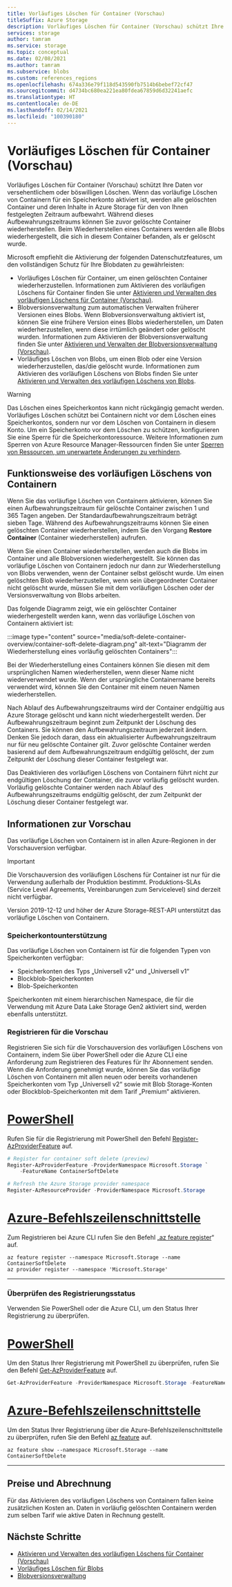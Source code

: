 ```yaml
---
title: Vorläufiges Löschen für Container (Vorschau)
titleSuffix: Azure Storage
description: Vorläufiges Löschen für Container (Vorschau) schützt Ihre Daten, damit Sie sie leichter wiederherstellen können, wenn sie irrtümlich von einer Anwendung oder einem anderen Speicherkontobenutzer geändert oder gelöscht wurden.
services: storage
author: tamram
ms.service: storage
ms.topic: conceptual
ms.date: 02/08/2021
ms.author: tamram
ms.subservice: blobs
ms.custom: references_regions
ms.openlocfilehash: 674a336e79f118d543590fb7514b6bebef72cf47
ms.sourcegitcommit: d4734bc680ea221ea80fdea67859d6d32241aefc
ms.translationtype: HT
ms.contentlocale: de-DE
ms.lasthandoff: 02/14/2021
ms.locfileid: "100390180"
---
```

# <a name="soft-delete-for-containers-preview"></a>Vorläufiges Löschen für Container (Vorschau)

Vorläufiges Löschen für Container (Vorschau) schützt Ihre Daten vor versehentlichem oder böswilligen Löschen. Wenn das vorläufige Löschen von Containern für ein Speicherkonto aktiviert ist, werden alle gelöschten Container und deren Inhalte in Azure Storage für den von Ihnen festgelegten Zeitraum aufbewahrt. Während dieses Aufbewahrungszeitraums können Sie zuvor gelöschte Container wiederherstellen. Beim Wiederherstellen eines Containers werden alle Blobs wiederhergestellt, die sich in diesem Container befanden, als er gelöscht wurde.

Microsoft empfiehlt die Aktivierung der folgenden Datenschutzfeatures, um den vollständigen Schutz für Ihre Blobdaten zu gewährleisten:

- Vorläufiges Löschen für Container, um einen gelöschten Container wiederherzustellen. Informationen zum Aktivieren des vorläufigen Löschens für Container finden Sie unter [Aktivieren und Verwalten des vorläufigen Löschens für Container (Vorschau)](soft-delete-container-enable.md).
- Blobversionsverwaltung zum automatischen Verwalten früherer Versionen eines Blobs. Wenn Blobversionsverwaltung aktiviert ist, können Sie eine frühere Version eines Blobs wiederherstellen, um Daten wiederherzustellen, wenn diese irrtümlich geändert oder gelöscht wurden. Informationen zum Aktivieren der Blobversionsverwaltung finden Sie unter [Aktivieren und Verwalten der Blobversionsverwaltung (Vorschau)](versioning-enable.md).
- Vorläufiges Löschen von Blobs, um einen Blob oder eine Version wiederherzustellen, das/die gelöscht wurde. Informationen zum Aktivieren des vorläufigen Löschens von Blobs finden Sie unter [Aktivieren und Verwalten des vorläufigen Löschens von Blobs](soft-delete-blob-enable.md).

> [!WARNING]
> Das Löschen eines Speicherkontos kann nicht rückgängig gemacht werden. Vorläufiges Löschen schützt bei Containern nicht vor dem Löschen eines Speicherkontos, sondern nur vor dem Löschen von Containern in diesem Konto. Um ein Speicherkonto vor dem Löschen zu schützen, konfigurieren Sie eine Sperre für die Speicherkontoressource. Weitere Informationen zum Sperren von Azure Resource Manager-Ressourcen finden Sie unter [Sperren von Ressourcen, um unerwartete Änderungen zu verhindern](../../azure-resource-manager/management/lock-resources.md).

## <a name="how-container-soft-delete-works"></a>Funktionsweise des vorläufigen Löschens von Containern

Wenn Sie das vorläufige Löschen von Containern aktivieren, können Sie einen Aufbewahrungszeitraum für gelöschte Container zwischen 1 und 365 Tagen angeben. Der Standardaufbewahrungszeitraum beträgt sieben Tage. Während des Aufbewahrungszeitraums können Sie einen gelöschten Container wiederherstellen, indem Sie den Vorgang **Restore Container** (Container wiederherstellen) aufrufen.

Wenn Sie einen Container wiederherstellen, werden auch die Blobs im Container und alle Blobversionen wiederhergestellt. Sie können das vorläufige Löschen von Containern jedoch nur dann zur Wiederherstellung von Blobs verwenden, wenn der Container selbst gelöscht wurde. Um einen gelöschten Blob wiederherzustellen, wenn sein übergeordneter Container nicht gelöscht wurde, müssen Sie mit dem vorläufigen Löschen oder der Versionsverwaltung von Blobs arbeiten.

Das folgende Diagramm zeigt, wie ein gelöschter Container wiederhergestellt werden kann, wenn das vorläufige Löschen von Containern aktiviert ist:

:::image type="content" source="media/soft-delete-container-overview/container-soft-delete-diagram.png" alt-text="Diagramm der Wiederherstellung eines vorläufig gelöschten Containers":::

Bei der Wiederherstellung eines Containers können Sie diesen mit dem ursprünglichen Namen wiederherstellen, wenn dieser Name nicht wiederverwendet wurde. Wenn der ursprüngliche Containername bereits verwendet wird, können Sie den Container mit einem neuen Namen wiederherstellen.

Nach Ablauf des Aufbewahrungszeitraums wird der Container endgültig aus Azure Storage gelöscht und kann nicht wiederhergestellt werden. Der Aufbewahrungszeitraum beginnt zum Zeitpunkt der Löschung des Containers. Sie können den Aufbewahrungszeitraum jederzeit ändern. Denken Sie jedoch daran, dass ein aktualisierter Aufbewahrungszeitraum nur für neu gelöschte Container gilt. Zuvor gelöschte Container werden basierend auf dem Aufbewahrungszeitraum endgültig gelöscht, der zum Zeitpunkt der Löschung dieser Container festgelegt war.

Das Deaktivieren des vorläufigen Löschens von Containern führt nicht zur endgültigen Löschung der Container, die zuvor vorläufig gelöscht wurden. Vorläufig gelöschte Container werden nach Ablauf des Aufbewahrungszeitraums endgültig gelöscht, der zum Zeitpunkt der Löschung dieser Container festgelegt war.

## <a name="about-the-preview"></a>Informationen zur Vorschau

Das vorläufige Löschen von Containern ist in allen Azure-Regionen in der Vorschauversion verfügbar.

> [!IMPORTANT]
> Die Vorschauversion des vorläufigen Löschens für Container ist nur für die Verwendung außerhalb der Produktion bestimmt. Produktions-SLAs (Service Level Agreements, Vereinbarungen zum Servicelevel) sind derzeit nicht verfügbar.

Version 2019-12-12 und höher der Azure Storage-REST-API unterstützt das vorläufige Löschen von Containern.

### <a name="storage-account-support"></a>Speicherkontounterstützung

Das vorläufige Löschen von Containern ist für die folgenden Typen von Speicherkonten verfügbar:

- Speicherkonten des Typs „Universell v2“ und „Universell v1“
- Blockblob-Speicherkonten
- Blob-Speicherkonten

Speicherkonten mit einem hierarchischen Namespace, die für die Verwendung mit Azure Data Lake Storage Gen2 aktiviert sind, werden ebenfalls unterstützt.

### <a name="register-for-the-preview"></a>Registrieren für die Vorschau

Registrieren Sie sich für die Vorschauversion des vorläufigen Löschens von Containern, indem Sie über PowerShell oder die Azure CLI eine Anforderung zum Registrieren des Features für Ihr Abonnement senden. Wenn die Anforderung genehmigt wurde, können Sie das vorläufige Löschen von Containern mit allen neuen oder bereits vorhandenen Speicherkonten vom Typ „Universell v2“ sowie mit Blob Storage-Konten oder Blockblob-Speicherkonten mit dem Tarif „Premium“ aktivieren.

# <a name="powershell"></a>[PowerShell](#tab/powershell)

Rufen Sie für die Registrierung mit PowerShell den Befehl [Register-AzProviderFeature](/powershell/module/az.resources/register-azproviderfeature) auf.

```powershell
# Register for container soft delete (preview)
Register-AzProviderFeature -ProviderNamespace Microsoft.Storage `
    -FeatureName ContainerSoftDelete

# Refresh the Azure Storage provider namespace
Register-AzResourceProvider -ProviderNamespace Microsoft.Storage
```

# <a name="azure-cli"></a>[Azure-Befehlszeilenschnittstelle](#tab/azure-cli)

Zum Registrieren bei Azure CLI rufen Sie den Befehl „[az feature register](/cli/azure/feature#az-feature-register)“ auf.

```azurecli
az feature register --namespace Microsoft.Storage --name ContainerSoftDelete
az provider register --namespace 'Microsoft.Storage'
```

---

### <a name="check-the-status-of-your-registration"></a>Überprüfen des Registrierungsstatus

Verwenden Sie PowerShell oder die Azure CLI, um den Status Ihrer Registrierung zu überprüfen.

# <a name="powershell"></a>[PowerShell](#tab/powershell)

Um den Status Ihrer Registrierung mit PowerShell zu überprüfen, rufen Sie den Befehl [Get-AzProviderFeature](/powershell/module/az.resources/get-azproviderfeature) auf.

```powershell
Get-AzProviderFeature -ProviderNamespace Microsoft.Storage -FeatureName ContainerSoftDelete
```

# <a name="azure-cli"></a>[Azure-Befehlszeilenschnittstelle](#tab/azure-cli)

Um den Status Ihrer Registrierung über die Azure-Befehlszeilenschnittstelle zu überprüfen, rufen Sie den Befehl [az feature](/cli/azure/feature#az-feature-show) auf.

```azurecli
az feature show --namespace Microsoft.Storage --name ContainerSoftDelete
```

---

## <a name="pricing-and-billing"></a>Preise und Abrechnung

Für das Aktivieren des vorläufigen Löschens von Containern fallen keine zusätzlichen Kosten an. Daten in vorläufig gelöschten Containern werden zum selben Tarif wie aktive Daten in Rechnung gestellt.

## <a name="next-steps"></a>Nächste Schritte

- [Aktivieren und Verwalten des vorläufigen Löschens für Container (Vorschau)](soft-delete-container-enable.md)
- [Vorläufiges Löschen für Blobs](soft-delete-blob-overview.md)
- [Blobversionsverwaltung](versioning-overview.md)
